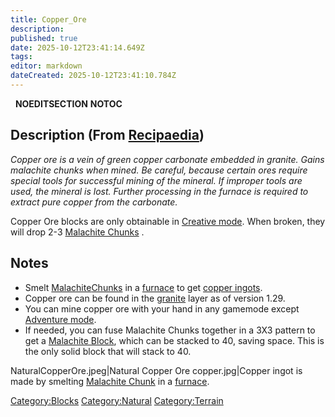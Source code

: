 ```yaml
---
title: Copper_Ore
description: 
published: true
date: 2025-10-12T23:41:14.649Z
tags: 
editor: markdown
dateCreated: 2025-10-12T23:41:10.784Z
---
```


  __NOEDITSECTION__ __NOTOC__

## Description (From [Recipaedia](Recipaedia "wikilink"))

*Copper ore is a vein of green copper carbonate embedded in granite.
Gains malachite chunks when mined. Be careful, because certain ores
require special tools for successful mining of the mineral. If improper
tools are used, the mineral is lost. Further processing in the furnace
is required to extract pure copper from the carbonate.*

Copper Ore blocks are only obtainable in [Creative
mode](Creative_Gamemode "wikilink"). When broken, they will drop 2-3
[Malachite Chunks](Malachite_Chunk "wikilink") . 

## Notes

  - Smelt
    [Malachite](Malachite_Chunk "wikilink")[Chunks](Malachite_Chunk "wikilink")
    in a [furnace](furnace "wikilink") to get [copper
    ingots](Copper_Ingot "wikilink").
  - Copper ore can be found in the [granite](granite "wikilink") layer
    as of version 1.29.
  - You can mine copper ore with your hand in any gamemode except
    [Adventure mode](Adventure_Gamemode "wikilink"). 
  - If needed, you can fuse Malachite Chunks together in a 3X3 pattern
    to get a [Malachite Block](Malachite_Block "wikilink"), which can be
    stacked to 40, saving space. This is the only solid block that will
    stack to 40.

NaturalCopperOre.jpeg|Natural Copper Ore copper.jpg|Copper ingot is made
by smelting [Malachite Chunk](Malachite_Chunk "wikilink") in a
[furnace](furnace "wikilink").

[Category:Blocks](Category:Blocks "wikilink")
[Category:Natural](Category:Natural "wikilink")
[Category:Terrain](Category:Terrain "wikilink")